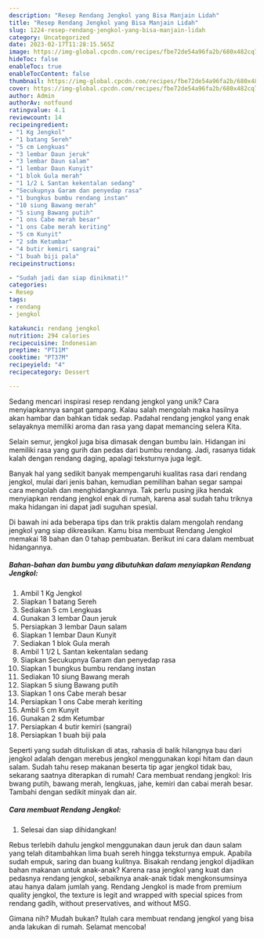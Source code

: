 ```yaml
---
description: "Resep Rendang Jengkol yang Bisa Manjain Lidah"
title: "Resep Rendang Jengkol yang Bisa Manjain Lidah"
slug: 1224-resep-rendang-jengkol-yang-bisa-manjain-lidah
category: Uncategorized
date: 2023-02-17T11:28:15.565Z
image: https://img-global.cpcdn.com/recipes/fbe72de54a96fa2b/680x482cq70/rendang-jengkol-foto-resep-utama.jpg
hideToc: false
enableToc: true
enableTocContent: false
thumbnail: https://img-global.cpcdn.com/recipes/fbe72de54a96fa2b/680x482cq70/rendang-jengkol-foto-resep-utama.jpg
cover: https://img-global.cpcdn.com/recipes/fbe72de54a96fa2b/680x482cq70/rendang-jengkol-foto-resep-utama.jpg
author: Admin
authorAv: notfound
ratingvalue: 4.1
reviewcount: 14
recipeingredient:
- "1 Kg Jengkol"
- "1 batang Sereh"
- "5 cm Lengkuas"
- "3 lembar Daun jeruk"
- "3 lembar Daun salam"
- "1 lembar Daun Kunyit"
- "1 blok Gula merah"
- "1 1/2 L Santan kekentalan sedang"
- "Secukupnya Garam dan penyedap rasa"
- "1 bungkus bumbu rendang instan"
- "10 siung Bawang merah"
- "5 siung Bawang putih"
- "1 ons Cabe merah besar"
- "1 ons Cabe merah keriting"
- "5 cm Kunyit"
- "2 sdm Ketumbar"
- "4 butir kemiri sangrai"
- "1 buah biji pala"
recipeinstructions:

- "Sudah jadi dan siap dinikmati!"
categories:
- Resep
tags:
- rendang
- jengkol

katakunci: rendang jengkol 
nutrition: 294 calories
recipecuisine: Indonesian
preptime: "PT11M"
cooktime: "PT37M"
recipeyield: "4"
recipecategory: Dessert

---
```





Sedang mencari inspirasi resep rendang jengkol yang unik? Cara menyiapkannya sangat gampang. Kalau salah mengolah maka hasilnya akan hambar dan bahkan tidak sedap. Padahal rendang jengkol yang enak selayaknya memiliki aroma dan rasa yang dapat memancing selera Kita.





Selain semur, jengkol juga bisa dimasak dengan bumbu lain. Hidangan ini memiliki rasa yang gurih dan pedas dari bumbu rendang. Jadi, rasanya tidak kalah dengan rendang daging, apalagi teksturnya juga legit.

Banyak hal yang sedikit banyak mempengaruhi kualitas rasa dari rendang jengkol, mulai dari jenis bahan, kemudian pemilihan bahan segar sampai cara mengolah dan menghidangkannya. Tak perlu pusing jika hendak menyiapkan rendang jengkol enak di rumah, karena asal sudah tahu triknya maka hidangan ini dapat jadi suguhan spesial.






Di bawah ini ada beberapa tips dan trik praktis dalam mengolah rendang jengkol yang siap dikreasikan. Kamu bisa membuat Rendang Jengkol memakai 18 bahan dan 0 tahap pembuatan. Berikut ini cara dalam membuat hidangannya.

<!--inarticleads1-->

##### Bahan-bahan dan bumbu yang dibutuhkan dalam menyiapkan Rendang Jengkol:

1. Ambil 1 Kg Jengkol
1. Siapkan 1 batang Sereh
1. Sediakan 5 cm Lengkuas
1. Gunakan 3 lembar Daun jeruk
1. Persiapkan 3 lembar Daun salam
1. Siapkan 1 lembar Daun Kunyit
1. Sediakan 1 blok Gula merah
1. Ambil 1 1/2 L Santan kekentalan sedang
1. Siapkan Secukupnya Garam dan penyedap rasa
1. Siapkan 1 bungkus bumbu rendang instan
1. Sediakan 10 siung Bawang merah
1. Siapkan 5 siung Bawang putih
1. Siapkan 1 ons Cabe merah besar
1. Persiapkan 1 ons Cabe merah keriting
1. Ambil 5 cm Kunyit
1. Gunakan 2 sdm Ketumbar
1. Persiapkan 4 butir kemiri (sangrai)
1. Persiapkan 1 buah biji pala


Seperti yang sudah dituliskan di atas, rahasia di balik hilangnya bau dari jengkol adalah dengan merebus jengkol menggunakan kopi hitam dan daun salam. Sudah tahu resep makanan beserta tip agar jengkol tidak bau, sekarang saatnya diterapkan di rumah! Cara membuat rendang jengkol: Iris bwang putih, bawang merah, lengkuas, jahe, kemiri dan cabai merah besar. Tambahi dengan sedikit minyak dan air. 

<!--inarticleads2-->

##### Cara membuat Rendang Jengkol:


1. Selesai dan siap dihidangkan!

Rebus terlebih dahulu jengkol menggunakan daun jeruk dan daun salam yang telah ditambahkan lima buah sereh hingga teksturnya empuk. Apabila sudah empuk, saring dan buang kulitnya. Bisakah rendang jengkol dijadikan bahan makanan untuk anak-anak? Karena rasa jengkol yang kuat dan pedasnya rendang jengkol, sebaiknya anak-anak tidak mengkonsumsinya atau hanya dalam jumlah yang. Rendang Jengkol is made from premium quality jengkol, the texture is legit and wrapped with special spices from rendang gadih, without preservatives, and without MSG. 

Gimana nih? Mudah bukan? Itulah cara membuat rendang jengkol yang bisa anda lakukan di rumah. Selamat mencoba!
